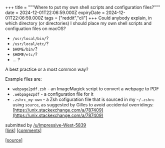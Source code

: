 +++
title = """Where to put my own shell scripts and configuration files?"""
date = 2024-12-01T22:06:59.000Z
expiryDate = 2024-12-01T22:06:59.000Z
tags = ["reddit","cli"]
+++
Could anybody explain, in which directory (or directories) I should place my own shell scripts and configuation files on macOS?

*   `/usr/local/bin/`?
*   `/usr/local/etc/`?
*   `$HOME/bin/`?
*   `$HOME/etc/`?
*   ... ?

A best practice or a most common way?

Example files are:

*   `webpage2pdf.zsh` - an ImageMagick script to convert a webpage to PDF
*   `.webpage2pdf` - a configuration file for it
*   `.zshrc_my-own` - a Zsh cofiguration file that is sourced in my `~/.zshrc` using `source`, as suggested by Gilles to avoid accidental overridings: [https://unix.stackexchange.com/a/787409](https://unix.stackexchange.com/a/787409)

submitted by [/u/Impressive-West-5839](https://www.reddit.com/user/Impressive-West-5839)  
[\[link\]](https://www.reddit.com/r/commandline/comments/1h4eyzm/where_to_put_my_own_shell_scripts_and/) [\[comments\]](https://www.reddit.com/r/commandline/comments/1h4eyzm/where_to_put_my_own_shell_scripts_and/)

[[source]](https://www.reddit.com/r/commandline/comments/1h4eyzm/where_to_put_my_own_shell_scripts_and/)
